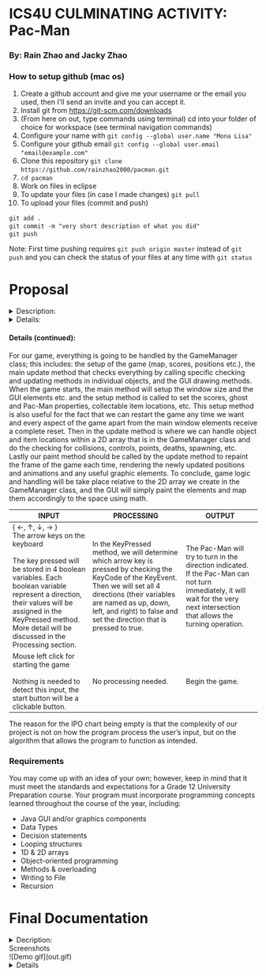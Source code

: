 # ICS4U CULMINATING ACTIVITY: Pac-Man

### By: Rain Zhao and Jacky Zhao

### How to setup github (mac os)

1. Create a github account and give me your username or the email you used, then I'll send an invite and you can accept it.
2. Install git from https://git-scm.com/downloads
3. (From here on out, type commands using terminal) cd into your folder of choice for workspace (see terminal navigation commands)
4. Configure your name with `git config --global user.name "Mona Lisa"`
5. Configure your github email `git config --global user.email "email@example.com"`
6. Clone this repository `git clone https://github.com/rainzhao2000/pacman.git`
7. `cd pacman`
8. Work on files in eclipse
9. To update your files (in case I made changes) `git pull`
10. To upload your files (commit and push)
```
git add .
git commit -m "very short description of what you did"
git push
```
Note: First time pushing requires `git push origin master` instead of `git push` and you can check the status of your files at any time with `git status`

# Proposal

<details>
 <summary>Description:</summary>
<br>
We’re going to try to replicate the popular game of Pac-Man in Java with GUI elements. Although, it is important to note that for complexity reasons (yes Pac-Man is incredibly complex, see for example just the ghost behaviour alone: http://gameinternals.com/post/2072558330/understanding-pac-man-ghost-behavior), our proposal provides a basis for our own simplified interpretation and modification of the rules; which may also differ from our final game.

Our version of the game will have the player control Pac-Man through a maze with each stage housing 240 Pac-Dots, 4 Power Pellets, 4 Ghosts as well as a random bonus fruit that appears during the gameplay under the center Ghost House where the ghosts spawn. When Pac-Man walks over a Pac-Dot or Power Pellet or a fruit, they will be eaten. Each Pac-Dot eaten adds 10 points to the player’s score and the fruits vary from Cherry: 100 points, to Strawberry: 300 points, to Orange: 500 points, to Apple: 700 points, to Melon: 1000 points, to Galaxian Boss: 2000 points, to Bell: 3000 points, to Key: 5000 points. 

When a Power Pellet is eaten the player gains 50 points and the Ghosts will turn into edible form for 10 seconds in stage 1. When the Pac-Man walks over a Ghost when they are edible, the Ghost will be eaten and sent back to the Ghost House and respawn, the player also earns 200 points for the first kill, 400, 800, and 1600 points for the second, third, and fourth kill within a single Power Pellet. When the Pac-Man walks over a Ghost when they are inedible, the player will lose a life (3 total), if the player still has a life then the Ghosts and the player will reset to their respective spawns but the remaining Pac-Dots of the stage will remain. A stage is completed when all the Pac-Dot and the Power Pellets have been eaten. Upon a new stage, the ghosts and Pac-Man will all move faster by 5%, the ghosts’ edible times will also decrease by 5%. 

Pac-Man can be controlled by the arrow keys, and only the most recent key is logged for operation when Pac-Man reaches an intersection. Pac-Man will, however, stop moving upon collision with a wall if no input is received. The ghosts, named: Blinky (red), Pinky (pink), Inky (cyan), and Clyde (orange), each have their own personalities, cannot turn 180 degrees except when they first become edible, move 5% faster than Pac-Man when they are inedible, and move 5% slower when edible. Blinky will move randomly until it sees Pac-Man in its line of sight, and will pursue in his direction until he either eats Pac-Man or reaches an intersection/corner where he then picks a random available direction to look in. If Blinky can no longer find Pac-Man in its direction at this point, it will continue its random behaviour. Pinky will exhibit the same behaviour as Blinky, but there is a random chance it can decide to turn at an intersection and move around a block of the maze to try to intercept Pac-Man on the other side. Inky will exhibit Blinky’s behaviour 75% of the time and wander aimlessly the other 25% of the time while Clyde will exhibit Blinky’s behaviour only 50% of the time.
</details>
 
<details>
 <summary>Details:</summary>
 <h4>Objects:</h4>
 <ul>
  <li>Pacman
   <ul>
    <li>Variables:
     <ul>
      <li>speed</li>
      <li>direction</li>
      <li>xPos</li>
      <li>yPos</li>
     </ul>
    </li>
    <li>Methods:
     <ul>
      <li>update()</li>
      <li>paint()</li>
      <li>getPos()</li>
      <li>death()</li>
     </ul>
    </li>
   </ul>
  </li>
  <li>Ghosts static class
   <ul>
    <li>Methods:
     <ul>
      <li>paint()</li>
      <li>getPos()</li>
      <li>death()</li>
      </ul>
     </li>
    <li>Subclasses: Blinky, Pinky, Inky, Clyde
     <ul>
      <li>Variables:
       <ul>
        <li>speed</li>
        <li>Direction</li>
        <li>row</li>
        <li>col</li>
        <li>xPos</li>
        <li>yPos</li>
       </ul>
      </li>
      <li>Methods:
       <ul>
        <li>update() [specific to the ghost]</li>
        <li>changeMode() [update Ghost to vulnerable state]</li>
       </ul>
      </li>
     </ul>
     </li>
   </ul>
  </li>
  <li>GameManager Class
   <ul>
    <li>Variables:
     <ul>
      <li>2D int Array</li>
     </ul>
    </li>
    <li>Methods:
     <ul>
      <li>main()</li>
      <li>setup() [use respawn and resetCoin]</li>
      <li>update()</li>
      <li>paint()</li>
      <li>respawn() [reset Ghosts and Pac Man]</li>
      <li>resetCoin() [reset all Pac-Dots and Power Pellets]</li>
      <li>checkEnding()</li>
      <li>displayEnding()</li>
      <li>keyListener()</li>
     </ul>
     </li>
   </ul>
   </li>
 </ul>
 </details>
 
#### Details (continued):
For our game, everything is going to be handled by the GameManager class; this includes: the setup of the game (map, scores, positions etc.), the main update method that checks everything by calling specific checking and updating methods in individual objects, and the GUI drawing methods. When the game starts, the main method will setup the window size and the GUI elements etc. and the setup method is called to set the scores, ghost and Pac-Man properties, collectable item locations, etc. This setup method is also useful for the fact that we can restart the game any time we want and every aspect of the game apart from the main window elements receive a complete reset. Then in the update method is where we can handle object and item locations within a 2D array that is in the GameManager class and do the checking for collisions, controls, points, deaths, spawning, etc. Lastly our paint method should be called by the update method to repaint the frame of the game each time, rendering the newly updated positions and animations and any useful graphic elements. To conclude, game logic and handling will be take place relative to the 2D array we create in the GameManager class, and the GUI will simply paint the elements and map them accordingly to the space using math.

| INPUT | PROCESSING | OUTPUT |
| --- | --- | --- |
| { ←, ↑, ↓, → }<br>The arrow keys on the keyboard<br><br>The key pressed will be stored in 4 boolean variables. Each boolean variable represent a direction, their values will be assigned in the KeyPressed method. More detail will be discussed in the Processing section. | In the KeyPressed method, we will determine which arrow key is pressed by checking the KeyCode of the KeyEvent. Then we will set all 4 directions (their variables are named as up, down, left, and right) to false and set the direction that is pressed to true. | The Pac-Man will try to turn in the direction indicated. If the Pac-Man can not turn immediately, it will wait for the very next intersection that allows the turning operation. |
| Mouse left click for starting the game<br><br>Nothing is needed to detect this input, the start button will be a clickable button. | No processing needed. | Begin the game. |

The reason for the IPO chart being empty is that the complexity of our project is not on how the program process the user’s input, but on the algorithm that allows the program to function as intended.

### Requirements

You may come up with an idea of your own; however, keep in mind that it must meet the standards and expectations for a Grade 12 University Preparation course.
Your program must incorporate programming concepts learned throughout the course of the year, including:  
* Java GUI and/or graphics components
* Data Types
* Decision statements 
* Looping structures
* 1D & 2D arrays
* Object-oriented programming 
* Methods & overloading
* Writing to File
* Recursion 

# Final Documentation

<details>
 <summary>Decription:</summary>
 <br>
For this project, we recreated a simplified version of Pac-Man with an added bonus of customizable game maps. In the game, the pac-dots, the power pellets, and the fruits (known as edibles) can be eaten by the pacman character. Every pac-dot eaten earns the player 10 points; every fruit, 100 points; and when the pacman eats a power pellet, the player will not only earn 50 points but also ghosts will slow down and become edible for 10 seconds. When all the edibles are eaten by the pacman, the level is clear and the player will enter the next stage. The map remains the same but will increase the speed of all characters by 10% and reduce the edible time of the ghosts by 10%.
 
What is different in our version of Pacman, compared to the original Pacman game, is the AI logic of the ghost. We found that the complexity of the ghost AI in the original game is beyond our ability in the time allotted (see http://gameinternals.com/post/2072558330/understanding-pac-man-ghost-behavior). In the original game, the 4 ghosts have much more intricate details to their personalities and behaviour. Our ghosts instead, have a probability of pursuing the pacman when they are inedible and running away from the Pacman when they are edible. Blinky, the red ghost, will 100% pursue pacman when it is inedible and will 100% run away from pacman when itself is edible. In a similar way, Pinky the pink ghost, Inky the cyan ghost, and Clyde the yellow ghost will each have a probability of 75%, 50%, and 25%. When pacman is not in their line of sight towards the direction that they are moving, or if pacman is not visible from the intersection that they are in, the ghosts will randomly choose a direction and move on. Additionally, the ghosts know how to get out of dead ends or run away by turning 180 degrees.

Our portal implementation differs a bit from the original game. Since we allow the user to put more than 2 portals, we have to modify the teleporting logic a little bit to make the game both reliable and enjoyable. If there are only a pair of portals, then by entering from any one of them will bring you to the other one. If there are more than 2 portals, the game will randomly teleport you to one of the many exits. The direction that the character was moving before they enter the portal will remain unchanged and carry on after they exit the portal. It is not possible to teleport again from the portal that the character just exit without moving out of the tile that contains the portal.

We also implemented the ability to load and save the maps that the player have created so that when they want to replay a level that they have saved they can easily do so. In the Map Creator window the player can choose from a selection of items on the right side to draw into the map as well as change the lives counter. For debug purposes, we included toggle pos and toggle grid buttons to be able to see behind the scenes as well as a speed multiplier that can make the game run in fast or slow motion.
</details>
 <summary>Screenshots</summary>
 ![Demo gif](out.gif)
<details>
 <summary>Details</summary>
 <br>
 <h4>Overview:</h4>
Our game is built on object oriented programming. We have a total of seven classes: Main, Game, MapCreator, DrawPanel, Chararcter, Pacman, and Ghost. The Main class holds some important static elements which is referred to throughout the other classes, but other than that it holds the main method that instantiates a new game window. Using Eclipse Windowbuilder we designed the Game and MapCreator windows to hold the necessary buttons, spinners, labels, and other gui elements for the players to see and use. The Game class also listens for key presses to control the game and the MapCreator offers the tools: DrawPanel and buttons for map creation, saving, and loading. Our DrawPanel class is an extension of JPanel and handles all of logic and painting required to make the game run. DrawPanel is on a timer that paints at the conditions of a framerate, and for each frame all the objects in the map are updated. While most fixed elements of the map array can be painted from DrawPanel, our character objects including pacman and the ghosts need to be painted in their own away to make animations work. As pacman and the ghosts share similar methods and variables, we’ve decided to make a Character superclass that provides the platform for how the pacman and ghosts move, paint, and access their properties. The Pacman class itself has to handle player controls as well as checking conditions for running into walls, eating edibles, interacting with ghosts. Lastly, the ghost class is purely responsible for ray tracing pacman and deciding whether to chase based on given probability.

<h4>Main:</h4>
<ul>
<li>Holds Code enum that we use as a reference to ingame elements</li>
<li>Holds Direction enum that we use to indicate 4 directions for Character objects</li>
<li>Holds Game and Character objects as well as map dimensions and framerate for references</li>
<li>Instantiates Game</li>
</ul>

<h4>Game:</h4>
<ul>
<li>Holds score panel, game canvas panel, info panel and debug panel to show control surfaces and information</li>
<li>Instantiates DrawPanel as a canvas</li>
<li>Listens for arrow key controls and P pause</li>
<li>Can instantiate MapCreator</li>
</ul>

<h4>MapCreator:</h4>
<ul>
<li>Holds a selection of buttons that correspond to ingame elements</li>
<li>Instantiates its own DrawPanel as a fixed canvas for creating maps</li>
<li>Can save the current map to a text file holding int values that correspond to enum elements</li>
<li>Can open maps from reading the int values in a text file</li>
<li>Implements created map on close</li>
</ul>

<h4>DrawPanel:</h4>
<ul>
<li>Updates every frame on a timer</li>
<li>Starts with a JOptionPane prompt for the player to begin as well as informs player when game is paused and when game is over</li>
<li>Draws the map by for looping through array</li>
<li>Invokes the draw methods of the characters for animation</li>
<li>Checks for stage completion, deaths, and can set ghost edibility</li>
<li>Holds map modifying methods e.g setTile, uploadMap etc</li>
</ul>

<h4>Character:</h4>
<ul>
<li>Super class of pacman and ghost</li>
<li>Holds characteristics such as position, row, column</li>
<li>Holds super methods such as animate</li>
<li>Holds super methods that are being overridden by subclasses</li>
<li>Back bone of character</li>
</ul>

<h4>Pacman:</h4>
<ul>
<li>Keeps track of pacman’s position in terms of the map and window (x, y and row, col), as well as speed, direction and lives</li>
<li>Checks the surrounding tiles for available spaces (e.g path, pac-dot, powerpellet, fruit, etc)</li>
<li>Detects ghost collision and edibles</li>
</ul>

<h4>Ghost:</h4>
<ul>
<li>Extends Character</li>
<li>Holds its own AI system for direction decision</li>
<li>to be continued</li>
</ul>
</details>
